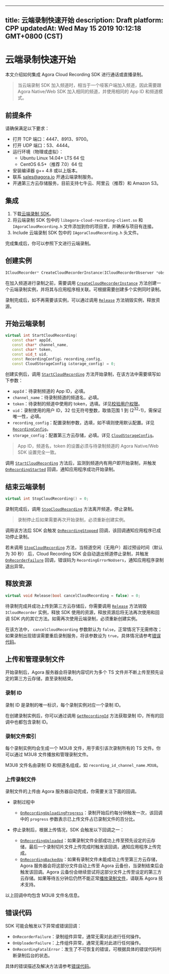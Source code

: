 
---
title: 云端录制快速开始
description: Draft
platform: CPP
updatedAt: Wed May 15 2019 10:12:18 GMT+0800 (CST)
---
# 云端录制快速开始
本文介绍如何集成 Agora Cloud Recording SDK 进行通话或直播录制。

> 当云端录制 SDK 加入频道时，相当于一个哑客户端加入频道，因此需要跟 Agora Native/Web SDK 加入相同的频道，并使用相同的 App ID 和频道模式。

## 前提条件

请确保满足以下要求：

- 打开 TCP 端口：4447、8913、9700。
- 打开 UDP 端口：53、4444。
- 运行环境（物理或虚拟）：
  - Ubuntu Linux 14.04+ LTS 64 位
  - CentOS 6.5+（推荐 7.0）64 位
- 安装编译器 g++ 4.8 或以上版本。
- 联系 [sales@agora.io](mailto:sales@agora.io) 开通云端录制服务。
- 开通第三方云存储服务，目前支持七牛云、阿里云（推荐）和 Amazon S3。

## 集成

1. 下载[云端录制 SDK](http://download.agora.io/acrsdk/release/Agora_Cloud_Recording_SDK_for_Linux_v1_0_0_FULL.tar.gz)。
2. 将云端录制 SDK 包中的 `libagora-cloud-recording-client.so` 和 `IAgoraCloudRecording.h` 文件添加到你的项目里，并确保与项目有连接。
3. Include 云端录制 SDK 包中的 `IAgoraCloudRecording.h` 头文件。

完成集成后，你可以参照下文进行云端录制。

## 创建实例

```c++
ICloudRecorder* CreateCloudRecorderInstance(ICloudRecorderObserver *observer);
```

在加入频道进行录制之前，需要调用 [`CreateCloudRecorderInstance`](../../cn/cloud-recording/cloud_recording_api.md) 方法创建一个云端录制实例，并将其与应用程序相关联。可根据需要创建多个实例同时录制。

录制完成后，如不再需要该实例，可以通过调用 [`Release`](../../cn/cloud-recording/cloud_recording_api.md) 方法销毁实例，释放资源。

## 开始云端录制

```c++
virtual int StartCloudRecording(
   const char* appId,
   const char* channel_name,
   const char* token,
   const uid_t uid,
   const RecordingConfig& recording_config,
   const CloudStorageConfig &storage_config) = 0;
```

创建实例后，调用 [`StartCloudRecording`](../../cn/cloud-recording/cloud_recording_api.md) 方法开始录制，在该方法中需要填写如下参数：

- `appId`：待录制频道的 App ID，必填。
- `channel_name`：待录制频道的频道名，必填。
- `token`：待录制的频道中使用的 token，选填。详见[校验用户权限](../../cn/cloud-recording/token.md)。
- `uid`：录制使用的用户 ID，32 位无符号整数，取值范围 1 到 (2<sup>32</sup>-1)，需保证唯一性，必填。
- `recording_config`：配置录制参数，选填，如不填则使用默认配置。详见[`RecordingConfig`](../../cn/cloud-recording/cloud_recording_api.md)。
- `storage_config`：配置第三方云存储，必填。详见 [`CloudStorageConfig`](../../cn/cloud-recording/cloud_recording_api.md)。

> App ID，频道名，token 的设置必须与待录制频道的 Agora Native/Web SDK 设置完全一致。

调用 [`StartCloudRecording`](../../cn/cloud-recording/cloud_recording_api.md) 方法后，监测到频道内有用户即开始录制，并触发 [`OnRecordingStarted`](../../cn/cloud-recording/cloud_recording_api.md) 回调，通知应用程序成功开始录制。

## 结束云端录制

```c++
virtual int StopCloudRecording() = 0;
```

录制完成后，调用 [`StopCloudRecording`](../../cn/cloud-recording/cloud_recording_api.md) 方法离开频道，停止录制。

> 录制停止后如果需要再次开始录制，必须重新创建实例。

调用该方法后 SDK 会触发 [`OnRecordingStopped`](../../cn/cloud-recording/cloud_recording_api.md) 回调，该回调通知应用程序已成功停止录制。

若未调用 [`StopCloudRecording`](../../cn/cloud-recording/cloud_recording_api.md) 方法，当频道空闲（无用户）超过预设时间（默认为 30 秒） 后，Cloud Recording SDK 会自动退出频道停止录制，并触发 [`OnRecorderFailure`](../../cn/cloud-recording/cloud_recording_api.md) 回调，错误码为 `RecordingErrorNoUsers`，通知应用程序录制退出异常。

## 释放资源

```c++
virtual void Release(bool cancelCloudRecording = false) = 0;
```

待录制完成并成功上传到第三方云存储后，你需要调用 [`Release`](../../cn/cloud-recording/cloud_recording_api.md) 方法销毁 `ICloudRecorder` 实例，释放 SDK 使用的资源，释放资源后将无法再次使用和回调 SDK 内的其它方法。如需再次使用云端录制，必须重新创建实例。

在该方法中， `cancelCloudRecording` 参数默认为 `false`，正常情况下无需修改；如果录制出现错误需要重启录制服务，将该参数设为 `true`，具体情况请参考[错误代码](../../cn/cloud-recording/cloud_recording_api.md)。

## 上传和管理录制文件

开始录制后，Agora 服务器会将录制内容切片为多个 TS 文件并不断上传至预先设定的第三方云存储，直至录制结束。

### 录制 ID

录制 ID 是录制的唯一标识，每个录制实例对应一个录制 ID。

在创建录制实例后，你可以通过调用 [`GetRecordingId`](../../cn/cloud-recording/cloud_recording_api.md) 方法获取录制 ID，所有的回调中也都包含录制 ID。

### 录制文件索引

每个录制实例均会生成一个 M3U8 文件，用于索引该次录制所有的 TS 文件。你可以通过 M3U8 文件播放和管理录制文件。

M3U8 文件名由录制 ID 和频道名组成，如 `recording_id_channel_name.M3U8`。

### 上传录制文件

录制文件的上传由 Agora 服务器自动完成，你需要关注下面的回调。

- 录制过程中
  - [`OnRecordingUploadingProgress`](../../cn/cloud-recording/cloud_recording_api.md)：录制开始后约每分钟触发一次，该回调中的 `progress` 参数表示已上传文件占已录制文件的百分比。

- 停止录制后，根据上传情况，SDK 会触发以下回调之一：
  - [`OnRecordingUploaded`](../../cn/cloud-recording/cloud_recording_api.md)：如果录制文件全部成功上传至预先设定的云存储，最后一个录制切片文件上传完成时触发该回调，通知应用程序上传完成。
  -  [`OnRecordingBackedUp`](../../cn/cloud-recording/cloud_recording_api.md)：如果有录制文件未能成功上传至第三方云存储，Agora 服务器会将这部分文件自动上传至 Agora 云备份，当录制结束后会触发该回调。Agora 云备份会继续尝试将这部分文件上传至设定的第三方云存储。如果等待五分钟后仍然不能正常[播放录制文件](../../cn/cloud-recording/cloud_recording_onlineplay.md)，请联系 Agora 技术支持。

以上回调中均包含 M3U8 文件名信息。

## 错误代码

SDK 可能会触发以下异常或错误回调：

- `OnRecorderFailure`：录制组件异常，通常无需对此进行任何操作。
- `OnUploaderFailure`：上传组件异常，通常无需对此进行任何操作。
- `OnRecordingFatalError`：发生了不可恢复的错误，可根据具体的错误代码判断录制后台的状态。

具体的错误描述及解决方法请参考[错误代码](../../cn/cloud-recording/cloud_recording_api.md)。
